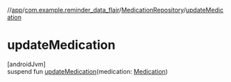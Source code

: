 //[app](../../../index.md)/[com.example.reminder_data_flair](../index.md)/[MedicationRepository](index.md)/[updateMedication](update-medication.md)

# updateMedication

[androidJvm]\
suspend fun [updateMedication](update-medication.md)(medication: [Medication](../-medication/index.md))
